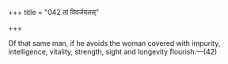 +++
title = "042 तां विवर्जयतस्"

+++

Of that same man, if he avoids the woman covered with impurity, intelligence, vitality, strength, sight and longevity flourish.—(42)